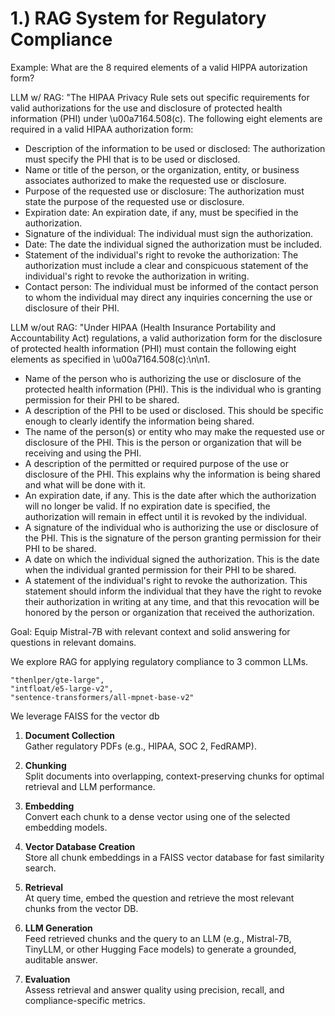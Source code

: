 # 1.) RAG System for Regulatory Compliance 

Example: What are the 8 required elements of a valid HIPPA autorization form?

LLM w/ RAG:  "The HIPAA Privacy Rule sets out specific requirements for valid authorizations for the use and disclosure of protected health information (PHI) under \u00a7164.508(c). The following eight elements are required in a valid HIPAA authorization form:
- Description of the information to be used or disclosed: The authorization must specify the PHI that is to be used or disclosed.
- Name or title of the person, or the organization, entity, or business associates authorized to make the requested use or disclosure.
- Purpose of the requested use or disclosure: The authorization must state the purpose of the requested use or disclosure.
- Expiration date: An expiration date, if any, must be specified in the authorization.
- Signature of the individual: The individual must sign the authorization.
- Date: The date the individual signed the authorization must be included.
- Statement of the individual's right to revoke the authorization: The authorization must include a clear and conspicuous statement of the individual's right to revoke the authorization in writing.
- Contact person: The individual must be informed of the contact person to whom the individual may direct any inquiries concerning the use or disclosure of their PHI.


LLM w/out RAG: "Under HIPAA (Health Insurance Portability and Accountability Act) regulations, a valid authorization form for the disclosure of protected health information (PHI) must contain the following eight elements as specified in \u00a7164.508(c):\n\n1.
- Name of the person who is authorizing the use or disclosure of the protected health information (PHI). This is the individual who is granting permission for their PHI to be shared.
- A description of the PHI to be used or disclosed. This should be specific enough to clearly identify the information being shared.
- The name of the person(s) or entity who may make the requested use or disclosure of the PHI. This is the person or organization that will be receiving and using the PHI.
- A description of the permitted or required purpose of the use or disclosure of the PHI. This explains why the information is being shared and what will be done with it.
- An expiration date, if any. This is the date after which the authorization will no longer be valid. If no expiration date is specified, the authorization will remain in effect until it is revoked by the individual.
- A signature of the individual who is authorizing the use or disclosure of the PHI. This is the signature of the person granting permission for their PHI to be shared.
- A date on which the individual signed the authorization. This is the date when the individual granted permission for their PHI to be shared.
- A statement of the individual's right to revoke the authorization. This statement should inform the individual that they have the right to revoke their authorization in writing at any time, and that this revocation will be honored by the person or organization that received the authorization.

Goal: Equip Mistral-7B with relevant context and solid answering for questions in relevant domains.

We explore RAG for applying regulatory compliance to 3 common LLMs. 

    "thenlper/gte-large",
    "intfloat/e5-large-v2",
    "sentence-transformers/all-mpnet-base-v2"

We leverage FAISS for the vector db

1. **Document Collection**  
   Gather regulatory PDFs (e.g., HIPAA, SOC 2, FedRAMP).

2. **Chunking**  
   Split documents into overlapping, context-preserving chunks for optimal retrieval and LLM performance.

3. **Embedding**  
   Convert each chunk to a dense vector using one of the selected embedding models.

4. **Vector Database Creation**  
   Store all chunk embeddings in a FAISS vector database for fast similarity search.

5. **Retrieval**  
   At query time, embed the question and retrieve the most relevant chunks from the vector DB.

6. **LLM Generation**  
   Feed retrieved chunks and the query to an LLM (e.g., Mistral-7B, TinyLLM, or other Hugging Face models) to generate a grounded, auditable answer.

7. **Evaluation**  
   Assess retrieval and answer quality using precision, recall, and compliance-specific metrics.


